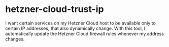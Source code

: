 # hetzner-cloud-trust-ip

I want certain services on my Hetzner Cloud host to be available only to
certain IP addresses, that also dynamically change.  With this tool, I
automatically update the Hetzner Cloud firewall rules whenever my address
changes.
